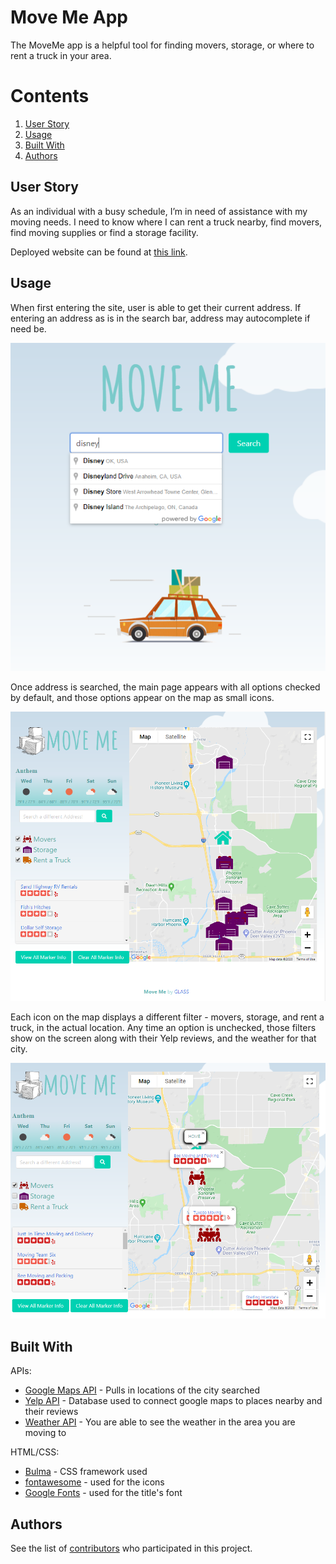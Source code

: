 
# Move Me App

The MoveMe app is a helpful tool for finding movers, storage, or where to rent a truck in your area.

# Contents
1. [User Story](#user-story)
2. [Usage](#usage)
3. [Built With](#built-with)
4. [Authors](#authors)

## User Story

As an individual with a busy schedule, I’m in need of assistance with my moving needs. I need to know where I can rent a truck nearby, find movers, find moving supplies or find a storage facility.

Deployed website can be found at [this link](https://move-me-by-glass.netlify.app/).

## Usage 
When first entering the site, user is able to get their current address. If entering an address as is in the search bar, address may autocomplete if need be.

![Address usage](./Assets/images/Readme_frontpage.PNG)

Once address is searched, the main page appears with all options checked by default, and those options appear on the map as small icons.

![Main page](./Assets/images/mainPage.PNG)

Each icon on the map displays a different filter - movers, storage, and rent a truck, in the actual location. Any time an option is unchecked, those filters show on the screen along with their Yelp reviews, and the weather for that city.

![Map markers](./Assets/images/mapMarkers.PNG)


## Built With

APIs:
- [Google Maps API](https://developers.google.com/maps/documentation/javascript/tutorial) - Pulls in locations of the city searched
- [Yelp API](https://www.yelp.com/developers) - Database used to connect google maps to places nearby and their reviews
- [Weather API](https://openweathermap.org/) - You are able to see the weather in the area you are moving to 

HTML/CSS:
- [Bulma](https://bulma.io/) - CSS framework used
- [fontawesome](https://fontawesome.com/) - used for the icons
- [Google Fonts](https://fonts.google.com/) - used for the title's font


## Authors
See the list of [contributors](https://github.com/Dayman628/move-me/graphs/contributors) who participated in this project.